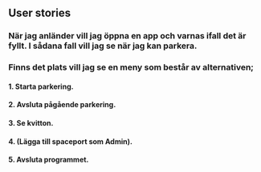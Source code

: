 ## User stories

### När jag anländer vill jag öppna en app och varnas ifall det är fyllt. I sådana fall vill jag se när jag kan parkera. 

### Finns det plats vill jag se en meny som består av alternativen;

#### 1. Starta parkering.
#### 2. Avsluta pågående parkering.
#### 3. Se kvitton.
#### 4. (Lägga till spaceport som Admin). 
#### 5. Avsluta programmet.

